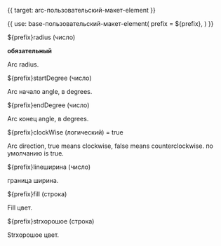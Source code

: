 {{ target: arc-пользовательский-макет-element }}

{{ use: base-пользовательский-макет-element(
    prefix = ${prefix},
) }}

${prefix}radius (число) 

**обязательный**

Arc radius.

${prefix}startDegree (число)

Arc начало angle, в degrees.

${prefix}endDegree (число)

Arc конец angle, в degrees.

${prefix}clockWise (логический) = true

Arc direction, true means clockwise, false means counterclockwise. по умолчанию is true.

${prefix}lineширина (число)

граница ширина.

${prefix}fill (строка)

Fill цвет.

${prefix}strхорошоe (строка)

Strхорошоe цвет.